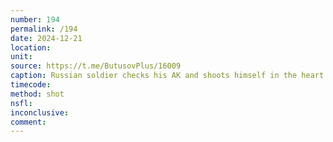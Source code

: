 ```yaml
---
number: 194
permalink: /194
date: 2024-12-21
location: 
unit: 
source: https://t.me/ButusovPlus/16009
caption: Russian soldier checks his AK and shoots himself in the heart
timecode: 
method: shot
nsfl: 
inconclusive: 
comment:  
---
```

<script async src="https://telegram.org/js/telegram-widget.js?22" data-telegram-post="ButusovPlus/16009" data-width="100%" data-userpic="false"></script>
